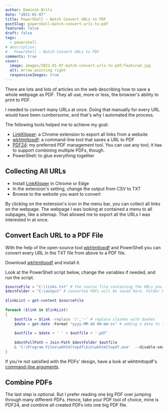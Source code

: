 ```yaml
---
author: Dominik Britz
date: "2021-01-07"
title: PowerShell – Batch Convert URLs to PDF
postSlug: powershell–batch-convert-urls-to-pdf
featured: false
draft: false
tags:
  - powershell
# description:
#   PowerShell – Batch Convert URLs to PDF
comments: true
cover:
  image: images/2021-01-07-batch-convert-urls-to-pdf/featured.jpg
  alt: Arrow pointing right
  responsiveImages: true
---
```


There are lots and lots of articles on the web describing how to save a whole webpage as PDF. They all use, more or less, the browser's ability to print to PDF. 

I needed to convert many URLs at once. Doing that manually for every URL would have been cumbersome, and that's why I automated the process.

The following tools helped me to achieve my goal:
- [LinkKlipper](http://www.codebox.in/products/linkklipper/): a Chrome extension to export all links from a website
- [wkhtmltopdf](https://wkhtmltopdf.org/): a command-line tool that saves a URL to PDF
- [PDF24](https://en.pdf24.org/): my preferred PDF management tool. You can use any tool; it has to support combining multiple PDFs, though.
- PowerShell: to glue everything together

## Collecting All URLs
- Install [LinkKlipper](http://www.codebox.in/products/linkklipper/) in Chrome or Edge
- In the extension's setting, change the output from CSV to TXT
- Browse to the website you want to convert

By clicking on the extension's icon in the menu bar, you can collect all links on the webpage. The webpage I was looking at contained a menu to all subpages, like a sitemap. That allowed me to export all the URLs I was interested in at once.

## Convert Each URL to a PDF File
With the help of the open-source tool [wkhtmltopdf](https://wkhtmltopdf.org/) and PowerShell you can convert every URL in the TXT file from above to a PDF file.

Download [wkhtmltopdf](https://wkhtmltopdf.org/) and install it.

Look at the PowerShell script below, change the variables if needed, and run the script.

```powershell
$sourceFile = "C:\links.txt" # the source file containing the URLs you want to convert
$destFolder = "C:\output" # converted PDFs will be saved here. Folder has to exist.
 
$linkList = get-content $sourceFile
 
foreach ($link in $linkList)
{  
    $outfile = $link -replace '/','-' # replace slashes with dashes
    $date = get-date -Format "yyyy-MM-dd HH-mm-ss" # adding a date to the filename allows for easy sorting later on
    
    $outfile = $date + ' ' + $outfile + '.pdf'
    
    $destFullPath = Join-Path $destFolder $outfile
    & 'C:\Program Files\wkhtmltopdf\bin\wkhtmltopdf.exe'  --disable-smart-shrinking --no-footer-line --no-header-line --no-outline  "$link" "$destFullPath"
}
```

If you're not satisfied with the PDFs' design, have a look at wkhtmltopdf's [command-line arguments](https://wkhtmltopdf.org/usage/wkhtmltopdf.txt).

## Combine PDFs
The last step is optional. But I prefer reading one big PDF over jumping through many different PDFs. Hence, take your PDF tool of choice, mine is PDF24, and combine all created PDFs into one big PDF file.